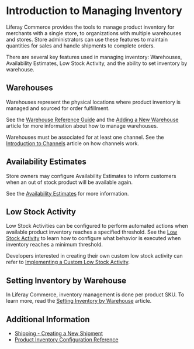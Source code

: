 # Introduction to Managing Inventory

Liferay Commerce provides the tools to manage product inventory for merchants with a single store, to organizations with multiple warehouses and stores. Store administrators can use these features to maintain quantities for sales and handle shipments to complete orders.

There are several key features used in managing inventory: Warehouses, Availability Estimates, Low Stock Activity, and the ability to set inventory by warehouse.

## Warehouses

Warehouses represent the physical locations where product inventory is managed and sourced for order fulfillment.

See the [Warehouse Reference Guide](./warehouse-reference-guide.md) and the [Adding a New Warehouse](../catalog/adding-a-new-warehouse.md) article for more information about how to manage warehouses.

Warehouses must be associated for at least one channel. See the [Introduction to Channels](../catalog/introduction-to-channels.md) article on how channels work.

## Availability Estimates

Store owners may configure Availability Estimates to inform customers when an out of stock product will be available again.

See the [Availability Estimates](../catalog/availability-estimates.md) for more information.

## Low Stock Activity

Low Stock Activities can be configured to perform automated actions when available product inventory reaches a specified threshold. See the [Low Stock Activity](./low-stock-activity.md) to learn how to configure what behavior is executed when inventory reaches a minimum threshold.

Developers interested in creating their own custom low stock activity can refer to [Implementing a Custom Low Stock Activity](../../developer-guide/tutorial/implementing-a-custom-low-stock-activity.md).

## Setting Inventory by Warehouse

In Liferay Commerce, inventory management is done per product SKU. To learn more, read the [Setting Inventory by Warehouse](./setting-inventory-by-warehouse.md) article.

## Additional Information

* [Shipping - Creating a New Shipment](../sales/creating-a-shipment.md)
* [Product Inventory Configuration Reference](./product-inventory-configuration-reference.md)
